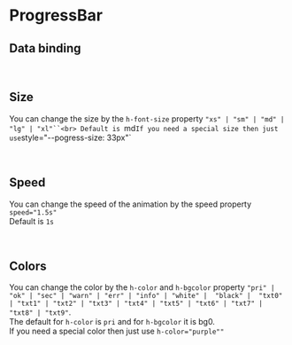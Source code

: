 # ProgressBar

## Data binding

<hhl-live-editor title="" htmlCode='
    <template>
      <div h-display="flex" h-align-items="center" h-gap="1rem">
      <H_switch v-model="show" label="Show"></H_switch>
      <H_progress-bar :show="show" ></H_progress-bar>
      </div>
    </template>
    <script>
    const show = ref(false);
    return {show}
    </script>
'>
</hhl-live-editor>

<br>

## Size

You can change the size by the `h-font-size` property ` "xs" | "sm" | "md" | "lg" | "xl"``<br>
Default is  `md`If you need a special size then just use`style="--pogress-size: 33px"`
<hhl-live-editor title="" htmlCode='
    <template>
      <div h-display="flex" h-flex-direction="column" h-gap="1rem">
      <div h-display="flex" h-align-items="center" h-flex="1">XS:<H_progress-bar show  h-font-size="xs" speed="2s"></H_progress-bar></div>
      <div h-display="flex" h-align-items="center" h-flex="1">SM:<H_progress-bar show h-font-size="sm" speed="2s"></H_progress-bar></div>
      <div h-display="flex" h-align-items="center" h-flex="1">MD:<H_progress-bar show h-font-size="md" speed="2s"></H_progress-bar></div>
      <div h-display="flex" h-align-items="center" h-flex="1">LG:<H_progress-bar show sh-font-size="lg" speed="2s"></H_progress-bar></div>
      <div h-display="flex" h-align-items="center" h-flex="1">XL:<H_progress-bar show h-font-size="xl" speed="2s"></H_progress-bar></div>
      <div h-display="flex" h-align-items="center" h-flex="1">33px:<H_progress-bar show speed="2s" h-font-size="33px" ></H_progress-bar></div>
      </div>
    </template>
'>
</hhl-live-editor>

<br>

## Speed

You can change the speed of the animation by the speed property `speed="1.5s"`<br>
Default is `1s`

<hhl-live-editor title="" htmlCode='
<template>
        <div h-display="flex" h-flex-direction="column" h-gap="1rem">
            <div h-display="flex" h-align-items="center" h-flex="1">0.5s:<H_progress-bar show speed="0.5s"></H_progress-bar></div>
            <div h-display="flex" h-align-items="center" h-flex="1">default:<H_progress-bar show ></H_progress-bar></div>
            <div h-display="flex" h-align-items="center" h-flex="1">2s:<H_progress-bar show speed="2s"></H_progress-bar></div>
            <div h-display="flex" h-align-items="center" h-flex="1">3s:<H_progress-bar show speed="3s"></H_progress-bar></div>
      </div>
    </template>
'>
</hhl-live-editor>

<br>

## Colors

You can change the color by the `h-color` and `h-bgcolor` property `"pri" | "ok" | "sec" | "warn" | "err" | "info" | "white" |  "black" |  "txt0" | "txt1" | "txt2" | "txt3" | "txt4" | "txt5" | "txt6" | "txt7" | "txt8" | "txt9"`. <br>
The default for `h-color` is `pri` and for `h-bgcolor` it is bg0.<br>
If you need a special color then just use `h-color="purple""`

<hhl-live-editor title="" htmlCode='
    <template>
      <div h-display="flex" h-flex-direction="column" h-gap="1rem">
      <div h-display="flex" h-align-items="center" h-flex="1">PRI:<H_progress-bar show  h-bgcolor="red" speed="2s"></H_progress-bar></div>
      <div h-display="flex" h-align-items="center" h-flex="1">OK:<H_progress-bar show h-color="var(--col-ok)" speed="2s"></H_progress-bar></div>
      <div h-display="flex" h-align-items="center" h-flex="1">SEC:<H_progress-bar show h-color="var(--col-sec)" speed="2s"></H_progress-bar></div>
      <div h-display="flex" h-align-items="center" h-flex="1">WARN:<H_progress-bar show h-color="var(--col-warn)" speed="2s"></H_progress-bar></div>
      <div h-display="flex" h-align-items="center" h-flex="1">ERR:<H_progress-bar show h-color="var(--col-err)" speed="2s"></H_progress-bar></div>
      <div h-display="flex" h-align-items="center" h-flex="1">INFO:<H_progress-bar show h-color="var(--col-info)" speed="2s"></H_progress-bar></div>
      <div h-display="flex" h-align-items="center" h-flex="1">White:<H_progress-bar show h-color="white" speed="2s"></H_progress-bar></div>
      <div h-display="flex" h-align-items="center" h-flex="1">BLACK:<H_progress-bar show h-color="black" speed="2s"></H_progress-bar></div>
      <div h-display="flex" h-align-items="center" h-flex="1">TXT0:<H_progress-bar show h-color="var(--col-0)" speed="2s"></H_progress-bar></div>
      <div h-display="flex" h-align-items="center" h-flex="1">TXT1:<H_progress-bar show h-color="var(--col-1)" speed="2s"></H_progress-bar></div>
      <div h-display="flex" h-align-items="center" h-flex="1">TXT2:<H_progress-bar show h-color="var(--col-2)" speed="2s"></H_progress-bar></div>
      <div h-display="flex" h-align-items="center" h-flex="1">TXT3:<H_progress-bar show h-color="var(--col-3)" speed="2s"></H_progress-bar></div>
      <div h-display="flex" h-align-items="center" h-flex="1">TXT4:<H_progress-bar show h-color="var(--col-4)" speed="2s"></H_progress-bar></div>
      <div h-display="flex" h-align-items="center" h-flex="1">TXT5:<H_progress-bar show h-color="var(--col-5)" speed="2s"></H_progress-bar></div>
      <div h-display="flex" h-align-items="center" h-flex="1">TXT6:<H_progress-bar show h-color="var(--col-6)" speed="2s"></H_progress-bar></div>
      <div h-display="flex" h-align-items="center" h-flex="1">TXT7:<H_progress-bar show h-color="var(--col-7)" speed="2s"></H_progress-bar></div>
      <div h-display="flex" h-align-items="center" h-flex="1">TXT8:<H_progress-bar show h-color="var(--col-8)" speed="2s"></H_progress-bar></div>
      <div h-display="flex" h-align-items="center" h-flex="1">TXT9:<H_progress-bar show h-color="var(--col-9)" speed="2s"></H_progress-bar></div>
      <div h-display="flex" h-align-items="center" h-flex="1">Purple:<H_progress-bar show h-color="purple" h-bgcolor="lime" speed="2s"></H_progress-bar></div>
      </div>
    </template>
'>
</hhl-live-editor>

